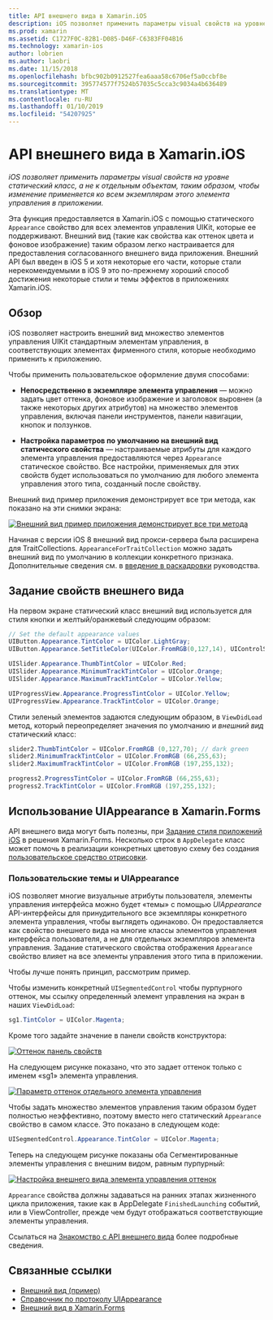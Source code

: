 ```yaml
---
title: API внешнего вида в Xamarin.iOS
description: iOS позволяет применить параметры visual свойств на уровне статический класс, а не к отдельным объектам, таким образом, чтобы изменение применяется ко всем экземплярам этого элемента управления в приложении.
ms.prod: xamarin
ms.assetid: C1727F0C-82B1-D085-D46F-C6383FF04B16
ms.technology: xamarin-ios
author: lobrien
ms.author: laobri
ms.date: 11/15/2018
ms.openlocfilehash: bfbc902b0912527fea6aaa58c6706ef5a0ccbf8e
ms.sourcegitcommit: 395774577f7524b57035c5cca3c9034a4b636489
ms.translationtype: MT
ms.contentlocale: ru-RU
ms.lasthandoff: 01/10/2019
ms.locfileid: "54207925"
---
```

# <a name="appearance-api-in-xamarinios"></a>API внешнего вида в Xamarin.iOS

_iOS позволяет применить параметры visual свойств на уровне статический класс, а не к отдельным объектам, таким образом, чтобы изменение применяется ко всем экземплярам этого элемента управления в приложении._

Эта функция предоставляется в Xamarin.iOS с помощью статического `Appearance` свойство для всех элементов управления UIKit, которые ее поддерживают. Внешний вид (такие как свойства как оттенок цвета и фоновое изображение) таким образом легко настраивается для предоставления согласованного внешнего вида приложения. Внешний API был введен в iOS 5 и хотя некоторые его части, которые стали нерекомендуемыми в iOS 9 это по-прежнему хороший способ достижения некоторые стили и темы эффектов в приложениях Xamarin.iOS.

## <a name="overview"></a>Обзор

iOS позволяет настроить внешний вид множество элементов управления UIKit стандартным элементам управления, в соответствующих элементах фирменного стиля, которые необходимо применить к приложению.

Чтобы применить пользовательское оформление двумя способами:

- **Непосредственно в экземпляре элемента управления** — можно задать цвет оттенка, фоновое изображение и заголовок выровнен (а также некоторых других атрибутов) на множество элементов управления, включая панели инструментов, панели навигации, кнопок и ползунков.

- **Настройка параметров по умолчанию на внешний вид статического свойства** — настраиваемые атрибуты для каждого элемента управления предоставляются через `Appearance` статическое свойство. Все настройки, применяемых для этих свойств будет использоваться по умолчанию для любого элемента управления этого типа, созданный после свойству.

Внешний вид пример приложения демонстрирует все три метода, как показано на эти снимки экрана:

[![](introduction-to-the-appearance-api-images/appearance01-sml.png "Внешний вид пример приложения демонстрирует все три метода")](introduction-to-the-appearance-api-images/appearance01.png#lightbox)

Начиная с версии iOS 8 внешний вид прокси-сервера была расширена для TraitCollections.
 `AppearanceForTraitCollection` можно задать внешний вид по умолчанию в коллекции конкретного признака. Дополнительные сведения см. в [введение в раскадровки](~/ios/user-interface/storyboards/unified-storyboards.md) руководства.

## <a name="setting-appearance-properties"></a>Задание свойств внешнего вида

На первом экране статический класс внешний вид используется для стиля кнопки и желтый/оранжевый следующим образом:

```csharp
// Set the default appearance values
UIButton.Appearance.TintColor = UIColor.LightGray;
UIButton.Appearance.SetTitleColor(UIColor.FromRGB(0,127,14), UIControlState.Normal);

UISlider.Appearance.ThumbTintColor = UIColor.Red;
UISlider.Appearance.MinimumTrackTintColor = UIColor.Orange;
UISlider.Appearance.MaximumTrackTintColor = UIColor.Yellow;

UIProgressView.Appearance.ProgressTintColor = UIColor.Yellow;
UIProgressView.Appearance.TrackTintColor = UIColor.Orange;
```

Стили зеленый элементов задаются следующим образом, в `ViewDidLoad` метод, который переопределяет значения по умолчанию и *внешний вид* статический класс:

```csharp
slider2.ThumbTintColor = UIColor.FromRGB (0,127,70); // dark green
slider2.MinimumTrackTintColor = UIColor.FromRGB (66,255,63);
slider2.MaximumTrackTintColor = UIColor.FromRGB (197,255,132);
```

```csharp
progress2.ProgressTintColor = UIColor.FromRGB (66,255,63);
progress2.TrackTintColor = UIColor.FromRGB (197,255,132);
```

## <a name="using-uiappearance-in-xamarinforms"></a>Использование UIAppearance в Xamarin.Forms

API внешнего вида могут быть полезны, при [Задание стиля приложений iOS](~/xamarin-forms/platform/ios/formatting.md#uiappearance) в решения Xamarin.Forms. Несколько строк в `AppDelegate` класс может помочь в реализации конкретных цветовую схему без создания [пользовательское средство отрисовки](~/xamarin-forms/app-fundamentals/custom-renderer/index.md).

### <a name="custom-themes-and-uiappearance"></a>Пользовательские темы и UIAppearance

iOS позволяет многие визуальные атрибуты пользователя, элементы управления интерфейса можно будет «темы» с помощью *UIAppearance* API-интерфейсы для принудительного все экземпляры конкретного элемента управления, чтобы выглядеть одинаково. Он предоставляется как свойство внешнего вида на многие классы элементов управления интерфейса пользователя, а не для отдельных экземпляров элемента управления. Задание статического свойства отображения `Appearance` свойство влияет на все элементы управления этого типа в приложении.

Чтобы лучше понять принцип, рассмотрим пример.

Чтобы изменить конкретный `UISegmentedControl` чтобы пурпурного оттенок, мы ссылку определенный элемент управления на экран в наших `ViewDidLoad`:

```csharp
sg1.TintColor = UIColor.Magenta;
```

Кроме того задайте значение в панели свойств конструктора:

[![](introduction-to-the-appearance-api-images/propertiespadtint.png "Оттенок панель свойств")](introduction-to-the-appearance-api-images/propertiespadtint.png#lightbox)

На следующем рисунке показано, что это задает оттенок только с именем «sg1» элемента управления.

[![](introduction-to-the-appearance-api-images/image53.png "Параметр оттенок отдельного элемента управления")](introduction-to-the-appearance-api-images/image53.png#lightbox)

Чтобы задать множество элементов управления таким образом будет полностью неэффективно, поэтому вместо него статический `Appearance` свойство в самом классе. Это показано в следующем коде:

```csharp
UISegmentedControl.Appearance.TintColor = UIColor.Magenta;
```

Теперь на следующем рисунке показаны оба Сегментированные элементы управления с внешним видом, равным пурпурный:

[![](introduction-to-the-appearance-api-images/image54.png "Настройка внешнего вида элемента управления оттенок")](introduction-to-the-appearance-api-images/image54.png#lightbox)

`Appearance` свойства должны задаваться на ранних этапах жизненного цикла приложения, такие как в AppDelegate `FinishedLaunching` событий, или в ViewController, прежде чем будут отображаться соответствующие элементы управления.

Ссылаться на [Знакомство с API внешнего вида](~/ios/user-interface/ios-ui/introduction-to-the-appearance-api.md) более подробные сведения.

## <a name="related-links"></a>Связанные ссылки

- [Внешний вид (пример)](https://developer.xamarin.com/samples/monotouch/Appearance/)
- [Справочник по протоколу UIAppearance](https://developer.apple.com/library/ios/documentation/UIKit/Reference/UIAppearance_Protocol/)
- [Внешний вид в Xamarin.Forms](~/xamarin-forms/platform/ios/formatting.md#uiappearance)
